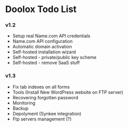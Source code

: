 Doolox Todo List
================

### v1.2 ###

* Setup real Name.com API credentials
* Name.com API configuration
* Automatic domain activation
* Self-hosted installation wizard
* Self-hosted - private/public key scheme
* Self-hosted - remove SaaS stuff

### v1.3 ###

* Fix tab indexes on all forms
* Tools (Install New WordPress website on FTP server)
* Recovering forgotten password
* Monitoring
* Backup
* Depolyment (Synkee integration)
* Ftp servers management (?)